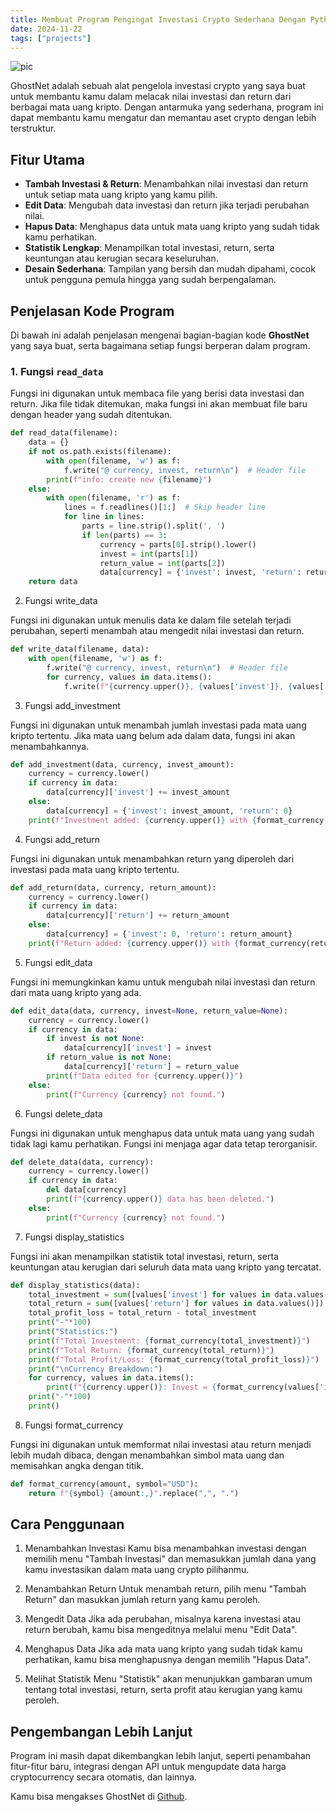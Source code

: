 ```yaml
---
title: Membuat Program Pengingat Investasi Crypto Sederhana Dengan Python
date: 2024-11-22
tags: ["projects"]
---
```


![pic](/images/ghostecho.jpg)

GhostNet adalah sebuah alat pengelola investasi crypto yang saya buat untuk membantu kamu dalam melacak nilai investasi dan return dari berbagai mata uang kripto. Dengan antarmuka yang sederhana, program ini dapat membantu kamu mengatur dan memantau aset crypto dengan lebih terstruktur.

## Fitur Utama

- **Tambah Investasi & Return**: Menambahkan nilai investasi dan return untuk setiap mata uang kripto yang kamu pilih.
- **Edit Data**: Mengubah data investasi dan return jika terjadi perubahan nilai.
- **Hapus Data**: Menghapus data untuk mata uang kripto yang sudah tidak kamu perhatikan.
- **Statistik Lengkap**: Menampilkan total investasi, return, serta keuntungan atau kerugian secara keseluruhan.
- **Desain Sederhana**: Tampilan yang bersih dan mudah dipahami, cocok untuk pengguna pemula hingga yang sudah berpengalaman.

## Penjelasan Kode Program

Di bawah ini adalah penjelasan mengenai bagian-bagian kode **GhostNet** yang saya buat, serta bagaimana setiap fungsi berperan dalam program.

### 1. **Fungsi `read_data`**

Fungsi ini digunakan untuk membaca file yang berisi data investasi dan return. Jika file tidak ditemukan, maka fungsi ini akan membuat file baru dengan header yang sudah ditentukan.

```python
def read_data(filename):
    data = {}
    if not os.path.exists(filename):
        with open(filename, 'w') as f:
            f.write("@ currency, invest, return\n")  # Header file
        print(f"info: create new {filename}")
    else:
        with open(filename, 'r') as f:
            lines = f.readlines()[1:]  # Skip header line
            for line in lines:
                parts = line.strip().split(', ')
                if len(parts) == 3:
                    currency = parts[0].strip().lower()
                    invest = int(parts[1])
                    return_value = int(parts[2])
                    data[currency] = {'invest': invest, 'return': return_value}
    return data
```

2. Fungsi write_data

Fungsi ini digunakan untuk menulis data ke dalam file setelah terjadi perubahan, seperti menambah atau mengedit nilai investasi dan return.
```python
def write_data(filename, data):
    with open(filename, 'w') as f:
        f.write("@ currency, invest, return\n")  # Header file
        for currency, values in data.items():
            f.write(f"{currency.upper()}, {values['invest']}, {values['return']}\n")
```
3. Fungsi add_investment

Fungsi ini digunakan untuk menambah jumlah investasi pada mata uang kripto tertentu. Jika mata uang belum ada dalam data, fungsi ini akan menambahkannya.

```python
def add_investment(data, currency, invest_amount):
    currency = currency.lower()
    if currency in data:
        data[currency]['invest'] += invest_amount
    else:
        data[currency] = {'invest': invest_amount, 'return': 0}
    print(f"Investment added: {currency.upper()} with {format_currency(invest_amount)}")
```

4. Fungsi add_return

Fungsi ini digunakan untuk menambahkan return yang diperoleh dari investasi pada mata uang kripto tertentu.
```python
def add_return(data, currency, return_amount):
    currency = currency.lower()
    if currency in data:
        data[currency]['return'] += return_amount
    else:
        data[currency] = {'invest': 0, 'return': return_amount}
    print(f"Return added: {currency.upper()} with {format_currency(return_amount)}")
```
5. Fungsi edit_data

Fungsi ini memungkinkan kamu untuk mengubah nilai investasi dan return dari mata uang kripto yang ada.

```python
def edit_data(data, currency, invest=None, return_value=None):
    currency = currency.lower()
    if currency in data:
        if invest is not None:
            data[currency]['invest'] = invest
        if return_value is not None:
            data[currency]['return'] = return_value
        print(f"Data edited for {currency.upper()}")
    else:
        print(f"Currency {currency} not found.")
```

6. Fungsi delete_data

Fungsi ini digunakan untuk menghapus data untuk mata uang yang sudah tidak lagi kamu perhatikan. Fungsi ini menjaga agar data tetap terorganisir.

```python
def delete_data(data, currency):
    currency = currency.lower()
    if currency in data:
        del data[currency]
        print(f"{currency.upper()} data has been deleted.")
    else:
        print(f"Currency {currency} not found.")

```

7. Fungsi display_statistics

Fungsi ini akan menampilkan statistik total investasi, return, serta keuntungan atau kerugian dari seluruh data mata uang kripto yang tercatat.

```python
def display_statistics(data):
    total_investment = sum([values['invest'] for values in data.values()])
    total_return = sum([values['return'] for values in data.values()])
    total_profit_loss = total_return - total_investment
    print("-"*100)
    print("Statistics:")
    print(f"Total Investment: {format_currency(total_investment)}")
    print(f"Total Return: {format_currency(total_return)}")
    print(f"Total Profit/Loss: {format_currency(total_profit_loss)}")
    print("\nCurrency Breakdown:")
    for currency, values in data.items():
        print(f"{currency.upper()}: Invest = {format_currency(values['invest'])}, Return = {format_currency(values['return'])}")
    print("-"*100)
    print()
```

8. Fungsi format_currency

Fungsi ini digunakan untuk memformat nilai investasi atau return menjadi lebih mudah dibaca, dengan menambahkan simbol mata uang dan memisahkan angka dengan titik.

```python
def format_currency(amount, symbol="USD"):
    return f"{symbol} {amount:,}".replace(",", ".")
```
## Cara Penggunaan

1. Menambahkan Investasi
Kamu bisa menambahkan investasi dengan memilih menu "Tambah Investasi" dan memasukkan jumlah dana yang kamu investasikan dalam mata uang crypto pilihanmu.


2. Menambahkan Return
Untuk menambah return, pilih menu "Tambah Return" dan masukkan jumlah return yang kamu peroleh.


3. Mengedit Data
Jika ada perubahan, misalnya karena investasi atau return berubah, kamu bisa mengeditnya melalui menu "Edit Data".


4. Menghapus Data
Jika ada mata uang kripto yang sudah tidak kamu perhatikan, kamu bisa menghapusnya dengan memilih "Hapus Data".


5. Melihat Statistik
Menu "Statistik" akan menunjukkan gambaran umum tentang total investasi, return, serta profit atau kerugian yang kamu peroleh.



## Pengembangan Lebih Lanjut

Program ini masih dapat dikembangkan lebih lanjut, seperti penambahan fitur-fitur baru, integrasi dengan API untuk mengupdate data harga cryptocurrency secara otomatis, dan lainnya.

Kamu bisa mengakses GhostNet di [Github](https://github.com/hnvdie/ghostnet).

